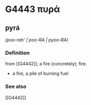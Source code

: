 # G4443 πυρά

## pyrá

_(poo-rah' | poo-RA | pyoo-RA)_

### Definition

from [[G4442]]; a fire (concretely); fire.

- a fire, a pile of burning fuel

### See also

[[G4442]]

